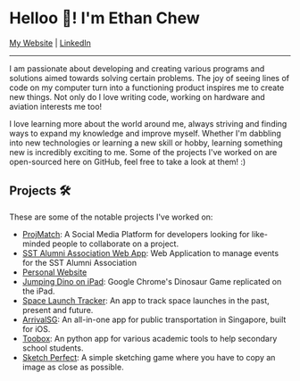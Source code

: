# Helloo 👋! I'm Ethan Chew  
[My Website](https://ethanchew.com) | [LinkedIn](https://go.ethanchew.com/linkedin)

---
I am passionate about developing and creating various programs and solutions aimed towards solving certain problems. The joy of seeing lines of code on my computer turn into a functioning product inspires me to create new things. Not only do I love writing code, working on hardware and aviation interests me too!

I love learning more about the world around me, always striving and finding ways to expand my knowledge and improve myself. Whether I'm dabbling into new technologies or learning a new skill or hobby, learning something new is incredibly exciting to me. Some of the projects I've worked on are open-sourced here on GitHub, feel free to take a look at them! :)

## Projects 🛠
These are some of the notable projects I've worked on:
- [ProjMatch](https://github.com/GeeksHacking/ProjMatch): A Social Media Platform for developers looking for like-minded people to collaborate on a project.
- [SST Alumni Association Web App](https://github.com/sstalumniassociation/web): Web Application to manage events for the SST Alumni Association
- [Personal Website](https://github.com/Ethan-Chew/Personal-Website)
- [Jumping Dino on iPad](https://github.com/Ethan-Chew/Jumping-Dino-iPad): Google Chrome's Dinosaur Game replicated on the iPad.
- [Space Launch Tracker](https://github.com/Ethan-Chew/Space-Launch-Tracker): An app to track space launches in the past, present and future.
- [ArrivalSG](https://github.com/swiftinsg/2021-ArrivalSG): An all-in-one app for public transportation in Singapore, built for iOS.
- [Toobox](https://github.com/Ethan-Chew/toobox): An python app for various academic tools to help secondary school students.
- [Sketch Perfect](https://github.com/Ethan-Chew/SketchPerfect): A simple sketching game where you have to copy an image as close as possible.